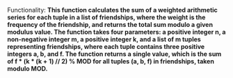 Functionality: **This function calculates the sum of a weighted arithmetic series for each tuple in a list of friendships, where the weight is the frequency of the friendship, and returns the total sum modulo a given modulus value. The function takes four parameters: a positive integer n, a non-negative integer m, a positive integer k, and a list of m tuples representing friendships, where each tuple contains three positive integers a, b, and f. The function returns a single value, which is the sum of f * (k * (k + 1) // 2) % MOD for all tuples (a, b, f) in friendships, taken modulo MOD.**